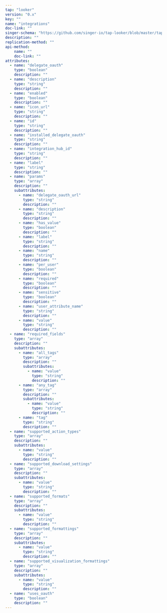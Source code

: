 ```yaml
---
tap: "looker"
version: "0.x"
key: ""
name: "integrations"
doc-link: ""
singer-schema: "https://github.com/singer-io/tap-looker/blob/master/tap_looker/schemas/integrations.json"
description: ""
replication-method: ""
api-method:
    name: ""
    doc-link: ""
attributes:
  - name: "delegate_oauth"
    type: "boolean"
    description: ""
  - name: "description"
    type: "string"
    description: ""
  - name: "enabled"
    type: "boolean"
    description: ""
  - name: "icon_url"
    type: "string"
    description: ""
  - name: "id"
    type: "string"
    description: ""
  - name: "installed_delegate_oauth"
    type: "string"
    description: ""
  - name: "integration_hub_id"
    type: "string"
    description: ""
  - name: "label"
    type: "string"
    description: ""
  - name: "params"
    type: "array"
    description: ""
    subattributes:
      - name: "delegate_oauth_url"
        type: "string"
        description: ""
      - name: "description"
        type: "string"
        description: ""
      - name: "has_value"
        type: "boolean"
        description: ""
      - name: "label"
        type: "string"
        description: ""
      - name: "name"
        type: "string"
        description: ""
      - name: "per_user"
        type: "boolean"
        description: ""
      - name: "required"
        type: "boolean"
        description: ""
      - name: "sensitive"
        type: "boolean"
        description: ""
      - name: "user_attribute_name"
        type: "string"
        description: ""
      - name: "value"
        type: "string"
        description: ""
  - name: "required_fields"
    type: "array"
    description: ""
    subattributes:
      - name: "all_tags"
        type: "array"
        description: ""
        subattributes:
          - name: "value"
            type: "string"
            description: ""
      - name: "any_tag"
        type: "array"
        description: ""
        subattributes:
          - name: "value"
            type: "string"
            description: ""
      - name: "tag"
        type: "string"
        description: ""
  - name: "supported_action_types"
    type: "array"
    description: ""
    subattributes:
      - name: "value"
        type: "string"
        description: ""
  - name: "supported_download_settings"
    type: "array"
    description: ""
    subattributes:
      - name: "value"
        type: "string"
        description: ""
  - name: "supported_formats"
    type: "array"
    description: ""
    subattributes:
      - name: "value"
        type: "string"
        description: ""
  - name: "supported_formattings"
    type: "array"
    description: ""
    subattributes:
      - name: "value"
        type: "string"
        description: ""
  - name: "supported_visualization_formattings"
    type: "array"
    description: ""
    subattributes:
      - name: "value"
        type: "string"
        description: ""
  - name: "uses_oauth"
    type: "boolean"
    description: ""
---
```

